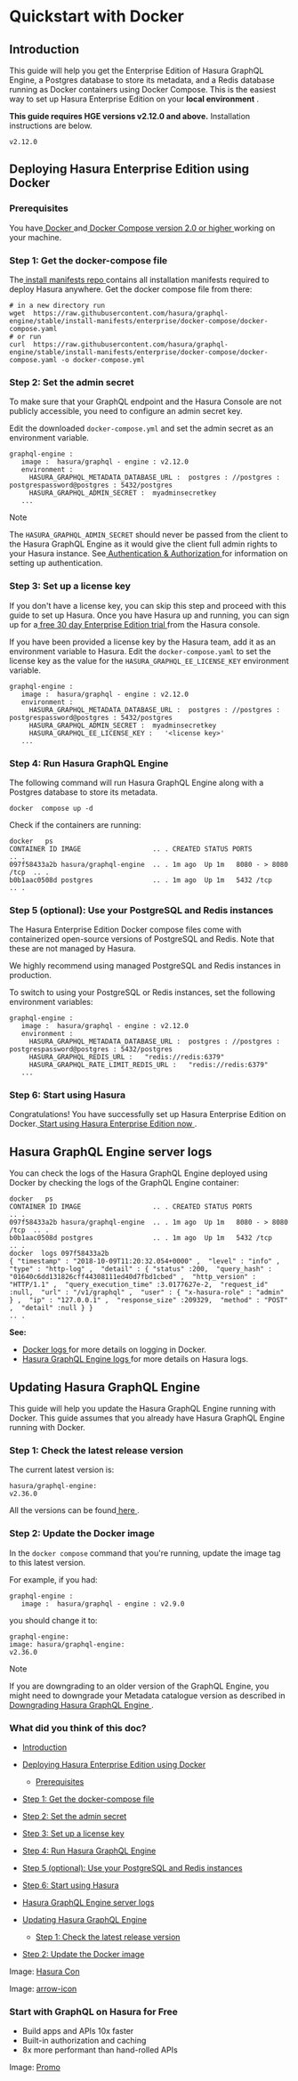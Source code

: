 # Quickstart with Docker

## Introduction​

This guide will help you get the Enterprise Edition of Hasura GraphQL Engine, a Postgres database to store its metadata,
and a Redis database running as Docker containers using Docker Compose. This is the easiest way to set up Hasura
Enterprise Edition on your **local environment** .

 **This guide requires HGE versions  v2.12.0  and above.** Installation instructions are below.

`v2.12.0`

## Deploying Hasura Enterprise Edition using Docker​

### Prerequisites​

You have[ Docker ](https://docs.docker.com/install/)and[ Docker Compose version 2.0 or higher ](https://docs.docker.com/compose/install/)working on your machine.

### Step 1: Get the docker-compose file​

The[ install manifests repo ](https://github.com/hasura/graphql-engine/tree/master/install-manifests)contains all
installation manifests required to deploy Hasura anywhere. Get the docker compose file from there:

```
# in a new directory run
wget  https://raw.githubusercontent.com/hasura/graphql-engine/stable/install-manifests/enterprise/docker-compose/docker-compose.yaml
# or run
curl  https://raw.githubusercontent.com/hasura/graphql-engine/stable/install-manifests/enterprise/docker-compose/docker-compose.yaml -o docker-compose.yml
```

### Step 2: Set the admin secret​

To make sure that your GraphQL endpoint and the Hasura Console are not publicly accessible, you need to configure an
admin secret key.

Edit the downloaded `docker-compose.yml` and set the admin secret as an environment variable.

```
graphql-engine :
   image :  hasura/graphql - engine : v2.12.0
   environment :
     HASURA_GRAPHQL_METADATA_DATABASE_URL :  postgres : //postgres : postgrespassword@postgres : 5432/postgres
     HASURA_GRAPHQL_ADMIN_SECRET :  myadminsecretkey
   ...
```

Note

The `HASURA_GRAPHQL_ADMIN_SECRET` should never be passed from the client to the Hasura GraphQL Engine as it would give
the client full admin rights to your Hasura instance. See[ Authentication & Authorization ](https://hasura.io/docs/latest/auth/overview/)for
information on setting up authentication.

### Step 3: Set up a license key​

If you don't have a license key, you can skip this step and proceed with this guide to set up Hasura. Once you have Hasura up and running, you can sign up for a[ free 30 day Enterprise Edition trial ](https://hasura.io/docs/latest/enterprise/try-hasura-enterprise-edition/)from the Hasura console.

If you have been provided a license key by the Hasura team, add it as an environment variable to Hasura. Edit the `docker-compose.yaml` to set the license key as the value for the `HASURA_GRAPHQL_EE_LICENSE_KEY` environment variable.

```
graphql-engine :
   image :  hasura/graphql - engine : v2.12.0
   environment :
     HASURA_GRAPHQL_METADATA_DATABASE_URL :  postgres : //postgres : postgrespassword@postgres : 5432/postgres
     HASURA_GRAPHQL_ADMIN_SECRET :  myadminsecretkey
     HASURA_GRAPHQL_EE_LICENSE_KEY :   '<license key>'
   ...
```

### Step 4: Run Hasura GraphQL Engine​

The following command will run Hasura GraphQL Engine along with a Postgres database to store its metadata.

`docker  compose up -d`

Check if the containers are running:

```
docker   ps
CONTAINER ID IMAGE                  .. . CREATED STATUS PORTS           .. .
097f58433a2b hasura/graphql-engine  .. . 1m ago  Up 1m   8080 - > 8080 /tcp  .. .
b0b1aac0508d postgres               .. . 1m ago  Up 1m   5432 /tcp        .. .
```

### Step 5 (optional): Use your PostgreSQL and Redis instances​

The Hasura Enterprise Edition Docker compose files come with containerized open-source versions of PostgreSQL and Redis.
Note that these are not managed by Hasura.

We highly recommend using managed PostgreSQL and Redis instances in production.

To switch to using your PostgreSQL or Redis instances, set the following environment variables:

```
graphql-engine :
   image :  hasura/graphql - engine : v2.12.0
   environment :
     HASURA_GRAPHQL_METADATA_DATABASE_URL :  postgres : //postgres : postgrespassword@postgres : 5432/postgres
     HASURA_GRAPHQL_REDIS_URL :   "redis://redis:6379"
     HASURA_GRAPHQL_RATE_LIMIT_REDIS_URL :   "redis://redis:6379"
   ...
```

### Step 6: Start using Hasura​

Congratulations! You have successfully set up Hasura Enterprise Edition on Docker.[ Start using Hasura Enterprise Edition now ](https://hasura.io/docs/latest/enterprise/getting-started/start-using-hasura-ee/).

## Hasura GraphQL Engine server logs​

You can check the logs of the Hasura GraphQL Engine deployed using Docker by checking the logs of the GraphQL Engine
container:

```
docker   ps
CONTAINER ID IMAGE                  .. . CREATED STATUS PORTS           .. .
097f58433a2b hasura/graphql-engine  .. . 1m ago  Up 1m   8080 - > 8080 /tcp  .. .
b0b1aac0508d postgres               .. . 1m ago  Up 1m   5432 /tcp        .. .
docker  logs 097f58433a2b
{ "timestamp" : "2018-10-09T11:20:32.054+0000" ,  "level" : "info" ,  "type" : "http-log" ,  "detail" : { "status" :200,  "query_hash" : "01640c6dd131826cff44308111ed40d7fbd1cbed" ,  "http_version" : "HTTP/1.1" ,  "query_execution_time" :3.0177627e-2,  "request_id" :null,  "url" : "/v1/graphql" ,  "user" : { "x-hasura-role" : "admin" } ,  "ip" : "127.0.0.1" ,  "response_size" :209329,  "method" : "POST" ,  "detail" :null } }
.. .
```

 **See:** 

- [ Docker logs ](https://docs.docker.com/config/containers/logging)for more details on logging in Docker.
- [ Hasura GraphQL Engine logs ](https://hasura.io/docs/latest/deployment/logging/)for more details on Hasura logs.


## Updating Hasura GraphQL Engine​

This guide will help you update the Hasura GraphQL Engine running with Docker. This guide assumes that you already have
Hasura GraphQL Engine running with Docker.

### Step 1: Check the latest release version​

The current latest version is:

```
hasura/graphql-engine:
v2.36.0
```

All the versions can be found[ here ](https://github.com/hasura/graphql-engine/releases).

### Step 2: Update the Docker image​

In the `docker compose` command that you're running, update the image tag to this latest version.

For example, if you had:

```
graphql-engine :
   image :  hasura/graphql - engine : v2.9.0
```

you should change it to:

```
graphql-engine:
image: hasura/graphql-engine:
v2.36.0
```

Note

If you are downgrading to an older version of the GraphQL Engine, you might need to downgrade your Metadata catalogue
version as described in[ Downgrading Hasura GraphQL Engine ](https://hasura.io/docs/latest/deployment/downgrading/).

### What did you think of this doc?

- [ Introduction ](https://hasura.io/docs/latest/enterprise/getting-started/quickstart-docker/#introduction)
- [ Deploying Hasura Enterprise Edition using Docker ](https://hasura.io/docs/latest/enterprise/getting-started/quickstart-docker/#deploying-hasura-enterprise-edition-using-docker)
    - [ Prerequisites ](https://hasura.io/docs/latest/enterprise/getting-started/quickstart-docker/#prerequisites)

- [ Step 1: Get the docker-compose file ](https://hasura.io/docs/latest/enterprise/getting-started/quickstart-docker/#step-1-get-the-docker-compose-file)

- [ Step 2: Set the admin secret ](https://hasura.io/docs/latest/enterprise/getting-started/quickstart-docker/#step-2-set-the-admin-secret)

- [ Step 3: Set up a license key ](https://hasura.io/docs/latest/enterprise/getting-started/quickstart-docker/#step-3-set-up-a-license-key)

- [ Step 4: Run Hasura GraphQL Engine ](https://hasura.io/docs/latest/enterprise/getting-started/quickstart-docker/#step-4-run-hasura-graphql-engine)

- [ Step 5 (optional): Use your PostgreSQL and Redis instances ](https://hasura.io/docs/latest/enterprise/getting-started/quickstart-docker/#step-5-optional-use-your-postgresql-and-redis-instances)

- [ Step 6: Start using Hasura ](https://hasura.io/docs/latest/enterprise/getting-started/quickstart-docker/#step-6-start-using-hasura)
- [ Hasura GraphQL Engine server logs ](https://hasura.io/docs/latest/enterprise/getting-started/quickstart-docker/#docker-logs)
- [ Updating Hasura GraphQL Engine ](https://hasura.io/docs/latest/enterprise/getting-started/quickstart-docker/#docker-update)
    - [ Step 1: Check the latest release version ](https://hasura.io/docs/latest/enterprise/getting-started/quickstart-docker/#step-1-check-the-latest-release-version)

- [ Step 2: Update the Docker image ](https://hasura.io/docs/latest/enterprise/getting-started/quickstart-docker/#step-2-update-the-docker-image)


Image: [ Hasura Con ](https://res.cloudinary.com/dh8fp23nd/image/upload/v1686154570/hasura-con-2023/has-con-light-date_r2a2ud.png)

Image: [ arrow-icon ](https://res.cloudinary.com/dh8fp23nd/image/upload/v1683723549/main-web/chevron-right_ldbi7d.png)

### Start with GraphQL on Hasura for Free

- Build apps and APIs 10x faster
- Built-in authorization and caching
- 8x more performant than hand-rolled APIs


Image: [ Promo ](https://hasura.io/docs/assets/images/hasura-free-ff60e409244e0ea12b5a3045d1a9096b.png)